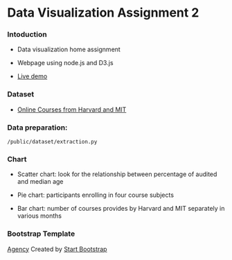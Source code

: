 # Data Visualization Assignment 2

### Intoduction

* Data visualization home assignment

* Webpage using node.js and D3.js

* [Live demo](http://vanptain.io/portfolio/data_viz/assignment2/index.html)

### Dataset

* [Online Courses from Harvard and MIT](https://www.kaggle.com/edx/course-study)

### Data preparation:

```
/public/dataset/extraction.py
```

### Chart

* Scatter chart: look for the relationship between percentage of audited and median age

* Pie chart: participants enrolling in four course subjects

* Bar chart: number of courses provides by Harvard and MIT separately in various months

### Bootstrap Template
[Agency](http://startbootstrap.com/template-overviews/agency/) Created by [Start Bootstrap](http://startbootstrap.com/)
